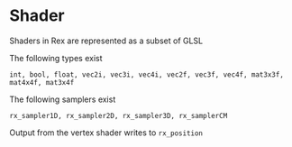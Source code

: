 # Shader

Shaders in Rex are represented as a subset of GLSL

The following types exist
```
int, bool, float, vec2i, vec3i, vec4i, vec2f, vec3f, vec4f, mat3x3f, mat4x4f, mat3x4f
```

The following samplers exist
```
rx_sampler1D, rx_sampler2D, rx_sampler3D, rx_samplerCM
```

Output from the vertex shader writes to `rx_position`